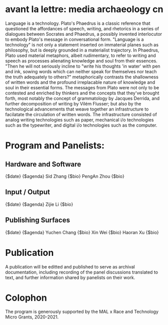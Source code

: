 # avant la lettre: media archaeology cn

Language is a technology. Plato's Phaedrus is a classic reference that questioned the affordances of speech, writing, and rhetorics in a series of dialogues between Socrates and Phaedrus, a possibly invented interlocutor to embody Plato's message in conversational form. "Language is a technology" is not only a statement inserted on immaterial planes such as philosophy, but is deeply grounded in a materialist trajectory. In Phaedrus, Plato used material metaphors, albeit rudimentary, to refer to writing and speech as processes alienating knowledge and soul from their essences. "Then he will not seriously incline to "write his thoughts 'in water' with pen and ink, sowing words which can neither speak for themselves nor teach the truth adequately to others?" metaphorically contrasts the shallowness of written words and the profound irreplacable nature of knowledge and soul in their essential forms. The messages from Plato were not only to be contested and enriched by thinkers and the concepts that they've brought forth, most notably the concept of grammatology by Jacques Derrida, and further decomposition of writing by Vilém Flusser; but also by the technological advancements  that weave together an infrastructure to facilatate the circulation of written words. The infrastructure consisted of analog writing technologies such as paper, mechanical i/o technologies such as the typewriter, and digital i/o technologies such as the computer. 

<!---This will be further editted after looking into Of Grammatology
	
In the West, the written word is organized using the alphabet system, such as the Roman alphabet. In writing cultures mediated not by the alphabet, it is a whole different story. The program specifically revolves around the culture and technology surrounding the Chinese language. Organized by ideograms, the technological developments made for circulating Chinese text, exist in complex relationship to the West. The differentiations are both immaterial and material. Immaterial, as in how the ideogram writing system organize abstract thinking; material, as in how hardware developments in technology adapts to the ideogram writing system from prototypes that based on Western alphabets. Examples such as the early Chinese typewriter with ideogram inputs, and i/o systems developed since personal computing to transform QWERTY keyboard inputs to ideogram based characters. The choice to focus on a non-western writing technology is attempt to map out, how the conception of race may be technologically conditioned. Too often we know race as a definitive notion, associated with relatively fixed parameters: national and regional borders, biological traits, and cultural customs stereotypically performed by designated racial groups. The project is an attempt to unravel the notion of race with a processual, rather than the definitive manner, by choosing the Chinese writing technology as a field of investigation. "Avant la lettre" not only reflects that the project deals with "letters", but also refers to the diverse practices with relation to Chinese writing technologies in an archaeological manner, but may not have been formally presented or recognized by the Western media archaeology context. --->


# Program and Panelists:

## Hardware and Software
{$date}
{$agenda}
Sid Zhang {$bio}
PengAn Zhou {$bio}

## Input / Output
{$date}
{$agenda}
Zijie Li {$bio}

## Publishing Surfaces
{$date}
{$agenda}
Yuchen Chang {$bio}
Xin Wei {$bio}
Haoran Xu {$bio}

# Publication

A publication will be editted and published to serve as archival documentation, including recording of the panel discussions translated to text, and further information shared by panelists on their work.   

# Colophon
The program is generously supported by the MAL x Race and Technology Micro Grants, 2020-2021. 
















 
